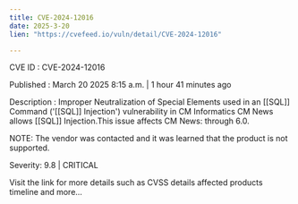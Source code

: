 ```yaml
---
title: CVE-2024-12016
date: 2025-3-20
lien: "https://cvefeed.io/vuln/detail/CVE-2024-12016"

---
```


CVE ID : CVE-2024-12016

Published :  March 20
2025
8:15 a.m. | 1 hour
41 minutes ago

Description : Improper Neutralization of Special Elements used in an [[SQL]] Command ('[[SQL]] Injection') vulnerability in CM Informatics CM News allows [[SQL]] Injection.This issue affects CM News: through 6.0.





NOTE: The vendor was contacted and it was learned that the product is not supported.

Severity: 9.8 | CRITICAL

Visit the link for more details
such as CVSS details
affected products
timeline
and more...
